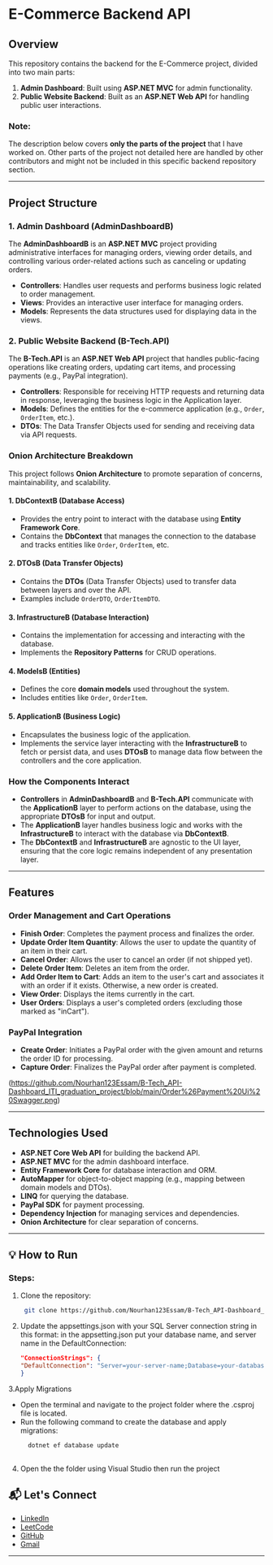 # E-Commerce Backend API

## Overview

This repository contains the backend for the E-Commerce project, divided into two main parts:

1. **Admin Dashboard**: Built using **ASP.NET MVC** for admin functionality.
2. **Public Website Backend**: Built as an **ASP.NET Web API** for handling public user interactions.

### Note:
The description below covers **only the parts of the project** that I have worked on. Other parts of the project not detailed here are handled by other contributors and might not be included in this specific backend repository section.

---

## Project Structure

### 1. **Admin Dashboard (AdminDashboardB)**

The **AdminDashboardB** is an **ASP.NET MVC** project providing administrative interfaces for managing orders, viewing order details, and controlling various order-related actions such as canceling or updating orders.

- **Controllers**: Handles user requests and performs business logic related to order management.
- **Views**: Provides an interactive user interface for managing orders.
- **Models**: Represents the data structures used for displaying data in the views.

### 2. **Public Website Backend (B-Tech.API)**

The **B-Tech.API** is an **ASP.NET Web API** project that handles public-facing operations like creating orders, updating cart items, and processing payments (e.g., PayPal integration).

- **Controllers**: Responsible for receiving HTTP requests and returning data in response, leveraging the business logic in the Application layer.
- **Models**: Defines the entities for the e-commerce application (e.g., `Order`, `OrderItem`, etc.).
- **DTOs**: The Data Transfer Objects used for sending and receiving data via API requests.

### **Onion Architecture Breakdown**

This project follows **Onion Architecture** to promote separation of concerns, maintainability, and scalability.

#### 1. **DbContextB** (Database Access)
   - Provides the entry point to interact with the database using **Entity Framework Core**.
   - Contains the **DbContext** that manages the connection to the database and tracks entities like `Order`, `OrderItem`, etc.

#### 2. **DTOsB** (Data Transfer Objects)
   - Contains the **DTOs** (Data Transfer Objects) used to transfer data between layers and over the API.
   - Examples include `OrderDTO`, `OrderItemDTO`.

#### 3. **InfrastructureB** (Database Interaction)
   - Contains the implementation for accessing and interacting with the database.
   - Implements the **Repository Patterns** for CRUD operations.

#### 4. **ModelsB** (Entities)
   - Defines the core **domain models** used throughout the system.
   - Includes entities like `Order`, `OrderItem`.

#### 5. **ApplicationB** (Business Logic)
   - Encapsulates the business logic of the application.
   - Implements the service layer interacting with the **InfrastructureB** to fetch or persist data, and uses **DTOsB** to manage data flow between the controllers and the core application.

### How the Components Interact

- **Controllers** in **AdminDashboardB** and **B-Tech.API** communicate with the **ApplicationB** layer to perform actions on the database, using the appropriate **DTOsB** for input and output.
- The **ApplicationB** layer handles business logic and works with the **InfrastructureB** to interact with the database via **DbContextB**.
- The **DbContextB** and **InfrastructureB** are agnostic to the UI layer, ensuring that the core logic remains independent of any presentation layer.

---

## Features

### Order Management and Cart Operations
- **Finish Order**: Completes the payment process and finalizes the order.
- **Update Order Item Quantity**: Allows the user to update the quantity of an item in their cart.
- **Cancel Order**: Allows the user to cancel an order (if not shipped yet).
- **Delete Order Item**: Deletes an item from the order.
- **Add Order Item to Cart**: Adds an item to the user's cart and associates it with an order if it exists. Otherwise, a new order is created.
- **View Order**: Displays the items currently in the cart.
- **User Orders**: Displays a user's completed orders (excluding those marked as "inCart").

### PayPal Integration
- **Create Order**: Initiates a PayPal order with the given amount and returns the order ID for processing.
- **Capture Order**: Finalizes the PayPal order after payment is completed.

(https://github.com/Nourhan123Essam/B-Tech_API-Dashboard_ITI_graduation_project/blob/main/Order%26Payment%20Ui%20Swagger.png)

---

## Technologies Used
- **ASP.NET Core Web API** for building the backend API.
- **ASP.NET MVC** for the admin dashboard interface.
- **Entity Framework Core** for database interaction and ORM.
- **AutoMapper** for object-to-object mapping (e.g., mapping between domain models and DTOs).
- **LINQ** for querying the database.
- **PayPal SDK** for payment processing.
- **Dependency Injection** for managing services and dependencies.
- **Onion Architecture** for clear separation of concerns.

---

## 💡 **How to Run**

### Steps:
1. Clone the repository:  
   
    ```bash
     git clone https://github.com/Nourhan123Essam/B-Tech_API-Dashboard_ITI_graduation_project.git

2. Update the appsettings.json with your SQL Server connection string in this format:
  in the appsetting.json put your database name, and server name in the DefaultConnection:
    
    ```appsetting.json
    "ConnectionStrings": {
    "DefaultConnection": "Server=your-server-name;Database=your-database-name;Trusted_Connection=True;TrustServerCertificate=True"
    }
3.Apply Migrations
 - Open the terminal and navigate to the project folder where the .csproj file is located.
 - Run the following command to create the database and apply migrations:
    ```bash
      dotnet ef database update
  
4. Open the the folder using Visual Studio then run the project

## 📬 Let's Connect
- [LinkedIn](https://www.linkedin.com/in/nourhan-essam123/)  
- [LeetCode](https://leetcode.com/u/norhan123/)  
- [GitHub](https://github.com/Nourhan123Essam)
- [Gmail](nourhan.essam.makhlouf@gmail.com)
---
